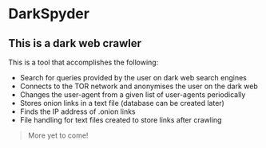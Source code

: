 # DarkSpyder

## This is a dark web crawler

This is a tool that accomplishes the following:
- Search for queries provided by the user on dark web search engines
- Connects to the TOR network and anonymises the user on the dark web
- Changes the user-agent from a given list of user-agents periodically
- Stores onion links in a text file (database can be created later)
- Finds the IP address of .onion links
- File handling for text files created to store links after crawling

> More yet to come!
